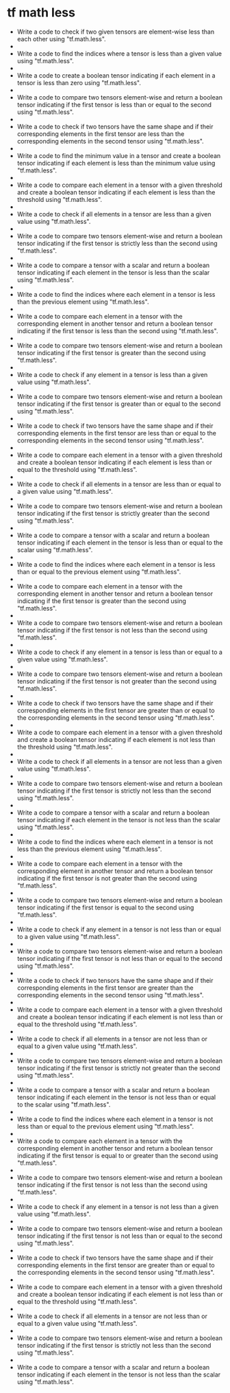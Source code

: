 # tf math less

- Write a code to check if two given tensors are element-wise less than each other using "tf.math.less".
- 
- Write a code to find the indices where a tensor is less than a given value using "tf.math.less".
- 
- Write a code to create a boolean tensor indicating if each element in a tensor is less than zero using "tf.math.less".
- 
- Write a code to compare two tensors element-wise and return a boolean tensor indicating if the first tensor is less than or equal to the second using "tf.math.less".
- 
- Write a code to check if two tensors have the same shape and if their corresponding elements in the first tensor are less than the corresponding elements in the second tensor using "tf.math.less".
- 
- Write a code to find the minimum value in a tensor and create a boolean tensor indicating if each element is less than the minimum value using "tf.math.less".
- 
- Write a code to compare each element in a tensor with a given threshold and create a boolean tensor indicating if each element is less than the threshold using "tf.math.less".
- 
- Write a code to check if all elements in a tensor are less than a given value using "tf.math.less".
- 
- Write a code to compare two tensors element-wise and return a boolean tensor indicating if the first tensor is strictly less than the second using "tf.math.less".
- 
- Write a code to compare a tensor with a scalar and return a boolean tensor indicating if each element in the tensor is less than the scalar using "tf.math.less".
- 
- Write a code to find the indices where each element in a tensor is less than the previous element using "tf.math.less".
- 
- Write a code to compare each element in a tensor with the corresponding element in another tensor and return a boolean tensor indicating if the first tensor is less than the second using "tf.math.less".
- 
- Write a code to compare two tensors element-wise and return a boolean tensor indicating if the first tensor is greater than the second using "tf.math.less".
- 
- Write a code to check if any element in a tensor is less than a given value using "tf.math.less".
- 
- Write a code to compare two tensors element-wise and return a boolean tensor indicating if the first tensor is greater than or equal to the second using "tf.math.less".
- 
- Write a code to check if two tensors have the same shape and if their corresponding elements in the first tensor are less than or equal to the corresponding elements in the second tensor using "tf.math.less".
- 
- Write a code to compare each element in a tensor with a given threshold and create a boolean tensor indicating if each element is less than or equal to the threshold using "tf.math.less".
- 
- Write a code to check if all elements in a tensor are less than or equal to a given value using "tf.math.less".
- 
- Write a code to compare two tensors element-wise and return a boolean tensor indicating if the first tensor is strictly greater than the second using "tf.math.less".
- 
- Write a code to compare a tensor with a scalar and return a boolean tensor indicating if each element in the tensor is less than or equal to the scalar using "tf.math.less".
- 
- Write a code to find the indices where each element in a tensor is less than or equal to the previous element using "tf.math.less".
- 
- Write a code to compare each element in a tensor with the corresponding element in another tensor and return a boolean tensor indicating if the first tensor is greater than the second using "tf.math.less".
- 
- Write a code to compare two tensors element-wise and return a boolean tensor indicating if the first tensor is not less than the second using "tf.math.less".
- 
- Write a code to check if any element in a tensor is less than or equal to a given value using "tf.math.less".
- 
- Write a code to compare two tensors element-wise and return a boolean tensor indicating if the first tensor is not greater than the second using "tf.math.less".
- 
- Write a code to check if two tensors have the same shape and if their corresponding elements in the first tensor are greater than or equal to the corresponding elements in the second tensor using "tf.math.less".
- 
- Write a code to compare each element in a tensor with a given threshold and create a boolean tensor indicating if each element is not less than the threshold using "tf.math.less".
- 
- Write a code to check if all elements in a tensor are not less than a given value using "tf.math.less".
- 
- Write a code to compare two tensors element-wise and return a boolean tensor indicating if the first tensor is strictly not less than the second using "tf.math.less".
- 
- Write a code to compare a tensor with a scalar and return a boolean tensor indicating if each element in the tensor is not less than the scalar using "tf.math.less".
- 
- Write a code to find the indices where each element in a tensor is not less than the previous element using "tf.math.less".
- 
- Write a code to compare each element in a tensor with the corresponding element in another tensor and return a boolean tensor indicating if the first tensor is not greater than the second using "tf.math.less".
- 
- Write a code to compare two tensors element-wise and return a boolean tensor indicating if the first tensor is equal to the second using "tf.math.less".
- 
- Write a code to check if any element in a tensor is not less than or equal to a given value using "tf.math.less".
- 
- Write a code to compare two tensors element-wise and return a boolean tensor indicating if the first tensor is not less than or equal to the second using "tf.math.less".
- 
- Write a code to check if two tensors have the same shape and if their corresponding elements in the first tensor are greater than the corresponding elements in the second tensor using "tf.math.less".
- 
- Write a code to compare each element in a tensor with a given threshold and create a boolean tensor indicating if each element is not less than or equal to the threshold using "tf.math.less".
- 
- Write a code to check if all elements in a tensor are not less than or equal to a given value using "tf.math.less".
- 
- Write a code to compare two tensors element-wise and return a boolean tensor indicating if the first tensor is strictly not greater than the second using "tf.math.less".
- 
- Write a code to compare a tensor with a scalar and return a boolean tensor indicating if each element in the tensor is not less than or equal to the scalar using "tf.math.less".
- 
- Write a code to find the indices where each element in a tensor is not less than or equal to the previous element using "tf.math.less".
- 
- Write a code to compare each element in a tensor with the corresponding element in another tensor and return a boolean tensor indicating if the first tensor is equal to or greater than the second using "tf.math.less".
- 
- Write a code to compare two tensors element-wise and return a boolean tensor indicating if the first tensor is not less than the second using "tf.math.less".
- 
- Write a code to check if any element in a tensor is not less than a given value using "tf.math.less".
- 
- Write a code to compare two tensors element-wise and return a boolean tensor indicating if the first tensor is not less than or equal to the second using "tf.math.less".
- 
- Write a code to check if two tensors have the same shape and if their corresponding elements in the first tensor are greater than or equal to the corresponding elements in the second tensor using "tf.math.less".
- 
- Write a code to compare each element in a tensor with a given threshold and create a boolean tensor indicating if each element is not less than or equal to the threshold using "tf.math.less".
- 
- Write a code to check if all elements in a tensor are not less than or equal to a given value using "tf.math.less".
- 
- Write a code to compare two tensors element-wise and return a boolean tensor indicating if the first tensor is strictly not less than the second using "tf.math.less".
- 
- Write a code to compare a tensor with a scalar and return a boolean tensor indicating if each element in the tensor is not less than the scalar using "tf.math.less".
